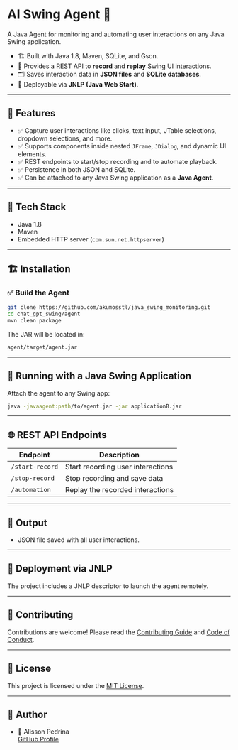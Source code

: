 # AI Swing Agent 🎯

A Java Agent for monitoring and automating user interactions on any Java Swing application.

- 🏗️ Built with Java 1.8, Maven, SQLite, and Gson.
- 🔗 Provides a REST API to **record** and **replay** Swing UI interactions.
- 🗂️ Saves interaction data in **JSON files** and **SQLite databases**.
- 🚀 Deployable via **JNLP (Java Web Start)**.

---

## 🚀 Features

- ✅ Capture user interactions like clicks, text input, JTable selections, dropdown selections, and more.
- ✅ Supports components inside nested `JFrame`, `JDialog`, and dynamic UI elements.
- ✅ REST endpoints to start/stop recording and to automate playback.
- ✅ Persistence in both JSON and SQLite.
- ✅ Can be attached to any Java Swing application as a **Java Agent**.

---

## 🧰 Tech Stack

- Java 1.8
- Maven
- Embedded HTTP server (`com.sun.net.httpserver`)

---

## 🏗️ Installation

### ✅ Build the Agent

```bash
git clone https://github.com/akumosstl/java_swing_monitoring.git
cd chat_gpt_swing/agent
mvn clean package
```

The JAR will be located in:

```bash
agent/target/agent.jar
```

---

## 🚀 Running with a Java Swing Application

Attach the agent to any Swing app:

```bash
java -javaagent:path/to/agent.jar -jar applicationB.jar
```

---

## 🌐 REST API Endpoints

| Endpoint        | Description                       |
|-----------------|-----------------------------------|
| `/start-record` | Start recording user interactions |
| `/stop-record`  | Stop recording and save data      |
| `/automation`   | Replay the recorded interactions  |

---

## 📂 Output

- JSON file saved with all user interactions.

---

## 💾 Deployment via JNLP

The project includes a JNLP descriptor to launch the agent remotely.

---

## 🤝 Contributing

Contributions are welcome! Please read the [Contributing Guide](CONTRIBUTING.md)
and [Code of Conduct](CODE_OF_CONDUCT.md).

---

## 📜 License

This project is licensed under the [MIT License](LICENSE).

---

## 🧠 Author

- 👤 Alisson Pedrina  
  [GitHub Profile](https://github.com/akumosstl)
